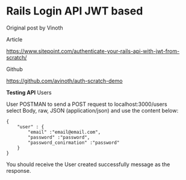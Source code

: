 # Rails Login API JWT based

Original post by Vinoth

Article

https://www.sitepoint.com/authenticate-your-rails-api-with-jwt-from-scratch/

Github

https://github.com/avinoth/auth-scratch-demo

**Testing API**
Users

User POSTMAN to send a POST request to localhost:3000/users<br>
select Body, raw, JSON (application/json) and use the content below:


    {
        "user" : {
            "email" :"email@email.com",
            "password" :"password",
            "password_conirmation" :"password"
        }
    }

You should receive the User created successfully message as the response.